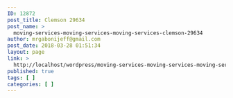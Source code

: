 ```yaml
---
ID: 12872
post_title: Clemson 29634
post_name: >
  moving-services-moving-services-moving-services-clemson-29634
author: mrgabonijeff@gmail.com
post_date: 2018-03-28 01:51:34
layout: page
link: >
  http://localhost/wordpress/moving-services-moving-services-moving-services-clemson-29634/
published: true
tags: [ ]
categories: [ ]
---
```


